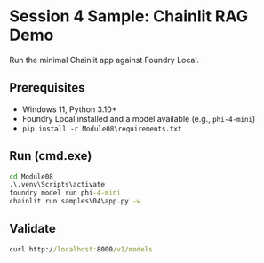 # Session 4 Sample: Chainlit RAG Demo

Run the minimal Chainlit app against Foundry Local.

## Prerequisites
- Windows 11, Python 3.10+
- Foundry Local installed and a model available (e.g., `phi-4-mini`)
- `pip install -r Module08\requirements.txt`

## Run (cmd.exe)
```cmd
cd Module08
.\.venv\Scripts\activate
foundry model run phi-4-mini
chainlit run samples\04\app.py -w
```

## Validate
```cmd
curl http://localhost:8000/v1/models
```
